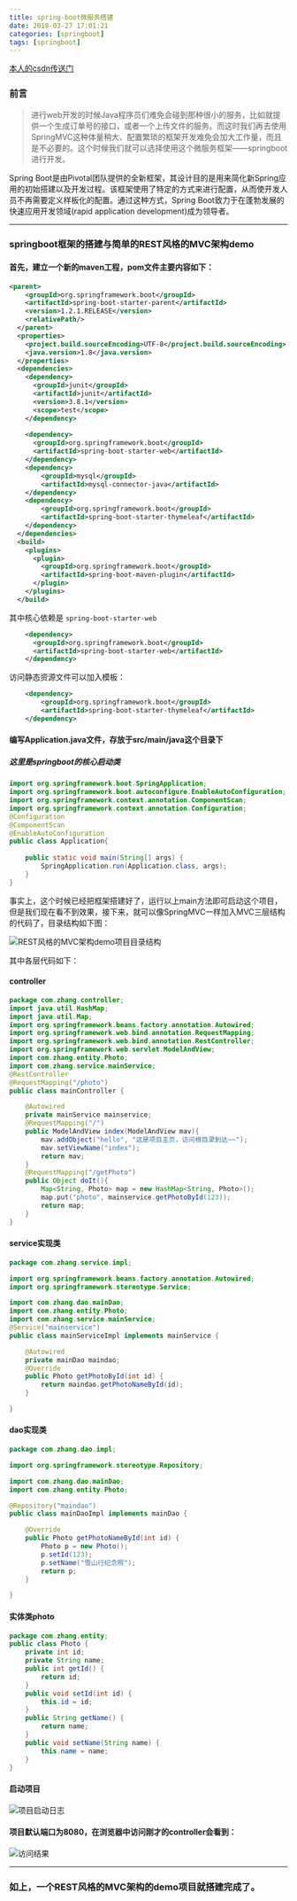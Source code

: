 ```yaml
---
title: spring-boot微服务搭建
date: 2018-03-27 17:01:21
categories: [springboot]
tags: [springboot]
---
```


[本人的csdn传送门](http://blog.csdn.net/qq_26627671/article/details/76563127)
### 前言
> 进行web开发的时候Java程序员们难免会碰到那种很小的服务，比如就提供一个生成订单号的接口，或者一个上传文件的服务。而这时我们再去使用SpringMVC这种体量稍大、配置繁琐的框架开发难免会加大工作量，而且是不必要的。这个时候我们就可以选择使用这个微服务框架——springboot进行开发。

Spring Boot是由Pivotal团队提供的全新框架，其设计目的是用来简化新Spring应用的初始搭建以及开发过程。该框架使用了特定的方式来进行配置，从而使开发人员不再需要定义样板化的配置。通过这种方式，Spring Boot致力于在蓬勃发展的快速应用开发领域(rapid application development)成为领导者。

<!--more-->

----------
### springboot框架的搭建与简单的REST风格的MVC架构demo
#### 首先，建立一个新的maven工程，pom文件主要内容如下：
```xml
<parent>
    <groupId>org.springframework.boot</groupId>
    <artifactId>spring-boot-starter-parent</artifactId>
    <version>1.2.1.RELEASE</version>
    <relativePath/>
  </parent>
  <properties>
    <project.build.sourceEncoding>UTF-8</project.build.sourceEncoding>
    <java.version>1.8</java.version>
  </properties>
  <dependencies>
    <dependency>
      <groupId>junit</groupId>
      <artifactId>junit</artifactId>
      <version>3.8.1</version>
      <scope>test</scope>
    </dependency>
    
    <dependency>
      <groupId>org.springframework.boot</groupId>
      <artifactId>spring-boot-starter-web</artifactId>
    </dependency>
    <dependency>
        <groupId>mysql</groupId>
        <artifactId>mysql-connector-java</artifactId>
    </dependency>
    <dependency>
        <groupId>org.springframework.boot</groupId>
        <artifactId>spring-boot-starter-thymeleaf</artifactId>
    </dependency>
  </dependencies>
  <build>
    <plugins>
      <plugin>
        <groupId>org.springframework.boot</groupId>
        <artifactId>spring-boot-maven-plugin</artifactId>
      </plugin>
    </plugins>
  </build>
```
其中核心依赖是	`spring-boot-starter-web`
```xml
	<dependency>
      <groupId>org.springframework.boot</groupId>
      <artifactId>spring-boot-starter-web</artifactId>
    </dependency>
```
访问静态资源文件可以加入模板：
```xml
	<dependency>
        <groupId>org.springframework.boot</groupId>
        <artifactId>spring-boot-starter-thymeleaf</artifactId>
    </dependency>
```
#### 编写Application.java文件，存放于src/main/java这个目录下
##### 这里是springboot的核心启动类
```java
import org.springframework.boot.SpringApplication;
import org.springframework.boot.autoconfigure.EnableAutoConfiguration;
import org.springframework.context.annotation.ComponentScan;
import org.springframework.context.annotation.Configuration;
@Configuration
@ComponentScan
@EnableAutoConfiguration
public class Application{
	
	public static void main(String[] args) {
		SpringApplication.run(Application.class, args);
	}
}
```
事实上，这个时候已经把框架搭建好了，运行以上main方法即可启动这个项目，但是我们现在看不到效果，接下来，就可以像SpringMVC一样加入MVC三层结构的代码了，目录结构如下图：

![REST风格的MVC架构demo项目目录结构](http://upload-images.jianshu.io/upload_images/3327380-fb0da321cb7b5abb?imageMogr2/auto-orient/strip%7CimageView2/2/w/1240)

其中各层代码如下：
#### controller
```java
package com.zhang.controller;
import java.util.HashMap;
import java.util.Map;
import org.springframework.beans.factory.annotation.Autowired;
import org.springframework.web.bind.annotation.RequestMapping;
import org.springframework.web.bind.annotation.RestController;
import org.springframework.web.servlet.ModelAndView;
import com.zhang.entity.Photo;
import com.zhang.service.mainService;
@RestController
@RequestMapping("/photo")
public class mainController {

	@Autowired
	private mainService mainservice;
	@RequestMapping("/")
	public ModelAndView index(ModelAndView mav){
		mav.addObject("hello", "这是项目主页，访问根目录到达~~");
		mav.setViewName("index");
		return mav;
	}
	@RequestMapping("/getPhoto")
	public Object doIt(){
		Map<String, Photo> map = new HashMap<String, Photo>();
		map.put("photo", mainservice.getPhotoById(123));
		return map;
	}
}

```
#### service实现类
```java
package com.zhang.service.impl;

import org.springframework.beans.factory.annotation.Autowired;
import org.springframework.stereotype.Service;

import com.zhang.dao.mainDao;
import com.zhang.entity.Photo;
import com.zhang.service.mainService;
@Service("mainservice")
public class mainServiceImpl implements mainService {

	@Autowired
	private mainDao maindao;
	@Override
	public Photo getPhotoById(int id) {
		return maindao.getPhotoNameById(id);
	}

}

```
#### dao实现类
```java
package com.zhang.dao.impl;

import org.springframework.stereotype.Repository;

import com.zhang.dao.mainDao;
import com.zhang.entity.Photo;

@Repository("maindao")
public class mainDaoImpl implements mainDao {

	@Override
	public Photo getPhotoNameById(int id) {
		Photo p = new Photo();
		p.setId(123);
		p.setName("雪山行纪念照");
		return p;
	}

}

```
#### 实体类photo
```java
package com.zhang.entity;
public class Photo {
	private int id;
	private String name;
	public int getId() {
		return id;
	}
	public void setId(int id) {
		this.id = id;
	}
	public String getName() {
		return name;
	}
	public void setName(String name) {
		this.name = name;
	}
}

```
#### 启动项目

![项目启动日志](http://upload-images.jianshu.io/upload_images/3327380-8ed38aa7e3e43e40?imageMogr2/auto-orient/strip%7CimageView2/2/w/1240)

#### 项目默认端口为8080，在浏览器中访问刚才的controller会看到：

![访问结果](http://upload-images.jianshu.io/upload_images/3327380-75812c968f3ff846?imageMogr2/auto-orient/strip%7CimageView2/2/w/1240)


----------
### 如上，一个REST风格的MVC架构的demo项目就搭建完成了。
